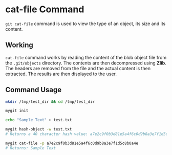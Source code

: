 # cat-file Command

`git cat-file` command is used to view the type of an object, its size and its content.

## Working

`cat-file` command works by reading the content of the blob object file from the `.git/objects` directory. The contents are then decompressed using **Zlib**. The headers are removed from the file and the actual content is then extracted. The results are then displayed to the user.

## Command Usage

```bash
mkdir /tmp/test_dir && cd /tmp/test_dir

mygit init

echo "Sample Text" > test.txt

mygit hash-object -w test.txt
# Returns a 40 character hash value: a7e2c9f0b3d81e5a4f6c0d9b8a3e7f1d5c8b0a4e

mygit cat-file -p a7e2c9f0b3d81e5a4f6c0d9b8a3e7f1d5c8b0a4e
# Returns: Sample Text
```
